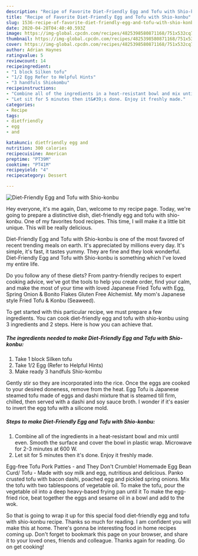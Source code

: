 ```yaml
---
description: "Recipe of Favorite Diet-Friendly Egg and Tofu with Shio-konbu"
title: "Recipe of Favorite Diet-Friendly Egg and Tofu with Shio-konbu"
slug: 1536-recipe-of-favorite-diet-friendly-egg-and-tofu-with-shio-konbu
date: 2020-04-28T04:40:40.593Z
image: https://img-global.cpcdn.com/recipes/4825398580871168/751x532cq70/diet-friendly-egg-and-tofu-with-shio-konbu-recipe-main-photo.jpg
thumbnail: https://img-global.cpcdn.com/recipes/4825398580871168/751x532cq70/diet-friendly-egg-and-tofu-with-shio-konbu-recipe-main-photo.jpg
cover: https://img-global.cpcdn.com/recipes/4825398580871168/751x532cq70/diet-friendly-egg-and-tofu-with-shio-konbu-recipe-main-photo.jpg
author: Adrian Haynes
ratingvalue: 5
reviewcount: 14
recipeingredient:
- "1 block Silken tofu"
- "1/2 Egg Refer to Helpful Hints"
- "3 handfuls Shiokombu"
recipeinstructions:
- "Combine all of the ingredients in a heat-resistant bowl and mix until even. Smooth the surface and cover the bowl in plastic wrap. Microwave for 2-3 minutes at 600 W."
- "Let sit for 5 minutes then it&#39;s done. Enjoy it freshly made."
categories:
- Recipe
tags:
- dietfriendly
- egg
- and

katakunci: dietfriendly egg and 
nutrition: 300 calories
recipecuisine: American
preptime: "PT39M"
cooktime: "PT41M"
recipeyield: "4"
recipecategory: Dessert

---
```



![Diet-Friendly Egg and Tofu with Shio-konbu](https://img-global.cpcdn.com/recipes/4825398580871168/751x532cq70/diet-friendly-egg-and-tofu-with-shio-konbu-recipe-main-photo.jpg)

Hey everyone, it's me again, Dan, welcome to my recipe page. Today, we're going to prepare a distinctive dish, diet-friendly egg and tofu with shio-konbu. One of my favorites food recipes. This time, I will make it a little bit unique. This will be really delicious.

Diet-Friendly Egg and Tofu with Shio-konbu is one of the most favored of recent trending meals on earth. It's appreciated by millions every day. It's simple, it's fast, it tastes yummy. They are fine and they look wonderful. Diet-Friendly Egg and Tofu with Shio-konbu is something which I've loved my entire life.

Do you follow any of these diets? From pantry-friendly recipes to expert cooking advice, we&#39;ve got the tools to help you create order, find your calm, and make the most of your time with loved Japanese Fried Tofu with Egg, Spring Onion &amp; Bonito Flakes Gluten Free Alchemist. My mom&#39;s Japanese style Fried Tofu &amp; Konbu (Seaweed).


To get started with this particular recipe, we must prepare a few ingredients. You can cook diet-friendly egg and tofu with shio-konbu using 3 ingredients and 2 steps. Here is how you can achieve that.

<!--inarticleads1-->

##### The ingredients needed to make Diet-Friendly Egg and Tofu with Shio-konbu:

1. Take 1 block Silken tofu
1. Take 1/2 Egg (Refer to Helpful Hints)
1. Make ready 3 handfuls Shio-kombu


Gently stir so they are incorporated into the rice. Once the eggs are cooked to your desired doneness, remove from the heat. Egg Tofu is Japanese steamed tofu made of eggs and dashi mixture that is steamed till firm, chilled, then served with a dashi and soy sauce broth. I wonder if it&#39;s easier to invert the egg tofu with a silicone mold. 

<!--inarticleads2-->

##### Steps to make Diet-Friendly Egg and Tofu with Shio-konbu:

1. Combine all of the ingredients in a heat-resistant bowl and mix until even. Smooth the surface and cover the bowl in plastic wrap. Microwave for 2-3 minutes at 600 W.
1. Let sit for 5 minutes then it&#39;s done. Enjoy it freshly made.


Egg-free Tofu Pork Patties - and They Don&#39;t Crumble! Homemade Egg Bean Curd/ Tofu - Made with soy milk and egg, nutritious and delicious. Panko crusted tofu with bacon dashi, poached egg and pickled spring onions. Mix the tofu with two tablespoons of vegetable oil. To make the tofu, pour the vegetable oil into a deep heavy-based frying pan until it To make the egg-fried rice, beat together the eggs and sesame oil in a bowl and add to the wok. 

So that is going to wrap it up for this special food diet-friendly egg and tofu with shio-konbu recipe. Thanks so much for reading. I am confident you will make this at home. There's gonna be interesting food in home recipes coming up. Don't forget to bookmark this page on your browser, and share it to your loved ones, friends and colleague. Thanks again for reading. Go on get cooking!
